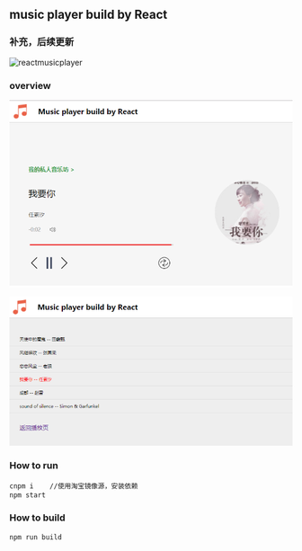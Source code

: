 ## music player build by React
### 补充，后续更新
![reactmusicplayer](https://github.com/Hfimy/react-musicplayer/blob/master/public/image/reactmusicplayer.gif?raw=true)
### overview
![player.png](https://github.com/Hfimy/react-musicplayer/blob/master/public/image/player.png?raw=true)

![musicList.png](https://github.com/Hfimy/react-musicplayer/blob/master/public/image/musicList.png?raw=true)

### How to run
```
cnpm i    //使用淘宝镜像源，安装依赖
npm start
```
### How to build
```
npm run build
```
